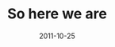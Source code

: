 ---
layout: base.njk
title : 'So here we are' 
view_title : 'So here we are' 
year : '2011' 
date : '2011-10-25' 
img_file : '/drawing/sohereweare.png' 
html_file : 'sohereweare' 
next_html : 'youtoldmeyoucouldntfly.html' 
year_order : '44' 
permalink : "title/{{html_file}}.html"
---